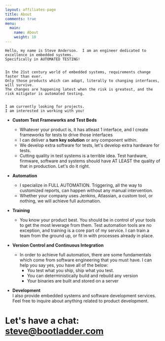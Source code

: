 ```yaml
---
layout: affiliates-page
title: About
comments: true
menu:
  main:
    name: About
    weight: 10
---
```

    Hello, my name is Steve Anderson.  I am an engineer dedicated to excellence in embedded systems.  
    Specifically in AUTOMATED TESTING!  

  
    In the 21st century world of embedded systems, requirements change faster than ever.
    Only those products which can adapt, literally to changing interfaces, will survive.  
    The changes are happening latest when the risk is greatest, and the risk mitigator is automated testing.
  
    
    I am currently looking for projects.
    I am interested in working with you!  
  
  
* **Custom Test Frameworks and Test Beds**  
    * Whatever your product is, it has atleast 1 interface, and I create frameworks for tests to drive those interfaces
    * I can deliver a **turn key solution** or any component within.
    * We develop extra software for tests, let's develop extra hardware for tests.  
    * Cutting quality in test systems is a terrible idea.  Test hardware, firmware, software and systems should have AT LEAST the quality of that in production.  Let's do it right.

* **Automation**
    * I specialize in FULL AUTOMATION.  Triggering, all the way to customized reports, can happen without any manual intervention.
    * Whether your company uses Jenkins, Atlassian, a custom tool, or nothing, we will achieve full automation.

* **Training**
    * You know your product best.  You should be in control of your tools to get the most leverage from them.  Test automation tools are no exception, and training is a core part of my service.  I can train a team from the ground up, or fit in with processes already in place.

 
* **Version Control and Continuous Integration**  
    * In order to achieve full automation, there are some fundamentals which come from software engineering that you must have.  I can help you say yes, you have all of the below:
         * You test what you ship, ship what you test. 
         * You can deterministically build and rebuild any version
         * Your binaries are built and stored on a server
  
* **Development**  
I also provide embedded systems and software development services.  Feel free to inquire about anything related to product development.

  
  

# Let's have a chat:  <steve@bootladder.com>
